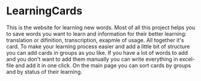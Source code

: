 # LearningCards

This is the website for learning new words.
Most of all this project helps you to save words you want to learn and information for their better learning: translation or difinition, transcription, exapmle of usage. All together it's card.
To make your learning process easier and add a little bit of structure you can add cards in groups as you like.
If you have a lot of words to add and you don't want to add them manually you can write everything in excel-file and add it in one click.
On the main page you can sort cards by groups and by status of their learning.

